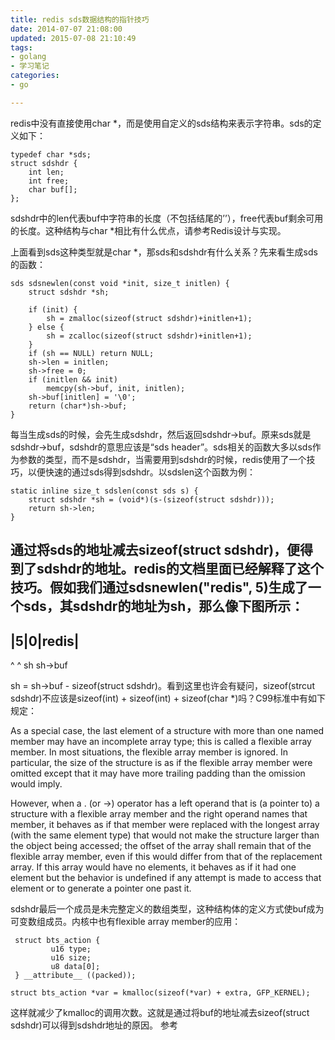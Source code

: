 ```yaml
---
title: redis sds数据结构的指针技巧
date: 2014-07-07 21:08:00
updated: 2015-07-08 21:10:49
tags: 
- golang
- 学习笔记
categories: 
- go

---
```

redis中没有直接使用char *，而是使用自定义的sds结构来表示字符串。sds的定义如下：

    typedef char *sds;
    struct sdshdr {
        int len;
        int free;
        char buf[];
    };

sdshdr中的len代表buf中字符串的长度（不包括结尾的’’），free代表buf剩余可用的长度。这种结构与char *相比有什么优点，请参考Redis设计与实现。


<!--more-->


上面看到sds这种类型就是char *，那sds和sdshdr有什么关系？先来看生成sds的函数：

    sds sdsnewlen(const void *init, size_t initlen) {
        struct sdshdr *sh;
    
        if (init) {
            sh = zmalloc(sizeof(struct sdshdr)+initlen+1);
        } else {
            sh = zcalloc(sizeof(struct sdshdr)+initlen+1);
        }
        if (sh == NULL) return NULL;
        sh->len = initlen;
        sh->free = 0;
        if (initlen && init)
            memcpy(sh->buf, init, initlen);
        sh->buf[initlen] = '\0';
        return (char*)sh->buf;
    }

每当生成sds的时候，会先生成sdshdr，然后返回sdshdr->buf。原来sds就是sdshdr->buf，sdshdr的意思应该是“sds header”。sds相关的函数大多以sds作为参数的类型，而不是sdshdr，当需要用到sdshdr的时候，redis使用了一个技巧，以便快速的通过sds得到sdshdr。以sdslen这个函数为例：

    static inline size_t sdslen(const sds s) {
        struct sdshdr *sh = (void*)(s-(sizeof(struct sdshdr)));
        return sh->len;
    }

通过将sds的地址减去sizeof(struct sdshdr)，便得到了sdshdr的地址。redis的文档里面已经解释了这个技巧。假如我们通过sdsnewlen("redis", 5)生成了一个sds，其sdshdr的地址为sh，那么像下图所示：
-----------
|5|0|redis|
-----------
^   ^
sh  sh->buf

sh = sh->buf - sizeof(struct sdshdr)。看到这里也许会有疑问，sizeof(strcut sdshdr)不应该是sizeof(int) + sizeof(int) + sizeof(char *)吗？C99标准中有如下规定：

As a special case, the last element of a structure with more than one named member may have an incomplete array type; this is called a flexible array member. In most situations, the flexible array member is ignored. In particular, the size of the structure is as if the flexible array member were omitted except that it may have more trailing padding than the omission would imply.

However, when a . (or ->) operator has a left operand that is (a pointer to) a structure with a flexible array member and the right operand names that member, it behaves as if that member were replaced with the longest array (with the same element type) that would not make the structure larger than the object being accessed; the offset of the array shall remain that of the flexible array member, even if this would differ from that of the replacement array. If this array would have no elements, it behaves as if it had one element but the behavior is undefined if any attempt is made to access that element or to generate a pointer one past it. 

sdshdr最后一个成员是未完整定义的数组类型，这种结构体的定义方式使buf成为可变数组成员。内核中也有flexible array member的应用：

     struct bts_action {
             u16 type;
             u16 size;
             u8 data[0];
     } __attribute__ ((packed));
    
    struct bts_action *var = kmalloc(sizeof(*var) + extra, GFP_KERNEL);

这样就减少了kmalloc的调用次数。这就是通过将buf的地址减去sizeof(struct sdshdr)可以得到sdshdr地址的原因。
参考


